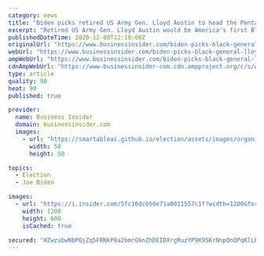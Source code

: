 ```yaml
---
category: news
title: "Biden picks retired US Army Gen. Lloyd Austin to head the Pentagon. If confirmed, he'd be the first Black man to lead the Defense Department."
excerpt: "Retired US Army Gen. Lloyd Austin would be America's first Black defense secretary, if confirmed by Congress."
publishedDateTime: 2020-12-08T12:10:00Z
originalUrl: "https://www.businessinsider.com/biden-picks-black-general-lloyd-austin-military-2020-12"
webUrl: "https://www.businessinsider.com/biden-picks-black-general-lloyd-austin-military-2020-12"
ampWebUrl: "https://www.businessinsider.com/biden-picks-black-general-lloyd-austin-military-2020-12?amp"
cdnAmpWebUrl: "https://www-businessinsider-com.cdn.ampproject.org/c/s/www.businessinsider.com/biden-picks-black-general-lloyd-austin-military-2020-12?amp"
type: article
quality: 90
heat: 90
published: true

provider:
  name: Business Insider
  domain: businessinsider.com
  images:
    - url: "https://smartableai.github.io/election/assets/images/organizations/businessinsider.com-50x50.jpg"
      width: 50
      height: 50

topics:
  - Election
  - Joe Biden

images:
  - url: "https://i.insider.com/5fc16dcb50e71a0011557c1f?width=1200&format=jpeg"
    width: 1200
    height: 600
    isCached: true

secured: "HZwzubwNbPQjZq5FRNkP8a2bmrG6nZhDEIDXrgRuzYP9X9SKrNnpQnQPqKlLEZMnXJ2AYDA1Tw8ZRlL4jzgbiUhne/f8/VGe3nYXI8fWtbuX/cZltpX/9UNgYDT1r4+0jikdie8aefJcYdk2cJ0QW7mY86UNK7uVs7xwjjGUSHhAhYBp2Nb/mrsLCqRuLOmNEMnfesDvH2tWxonVqLWExYtLrqR3EC9hfSFrczls8iUDMXy8ogo4tsHIJRgAK0xUPvMuQgIYfxRvve1NtKS9PbAyHoKJ5DDB9KPsPG39zvKhDSAzt2SFtoBjB7p4YzYwui49LHyD2CuT/hNVeajgC97VHYXy2iqiNGtfCbqMZiU=;pj3rWNubPQBLynkle4s2dg=="
---
```



